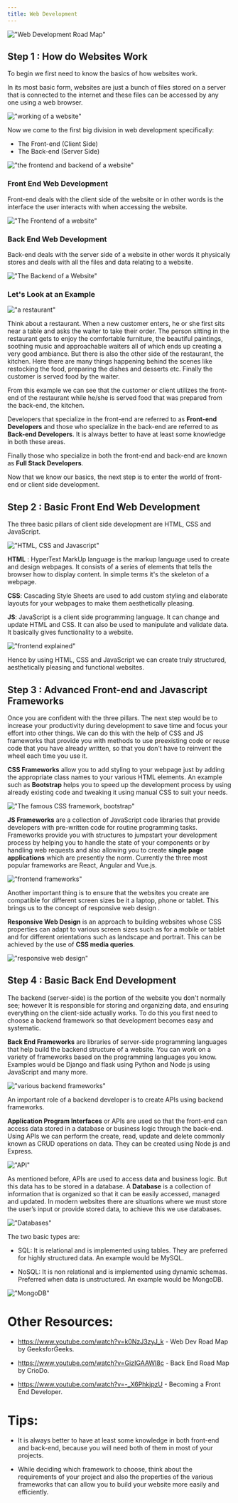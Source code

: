 ```yaml
---
title: Web Development
---
```


!["Web Development Road Map"](/img/domains/webdev/101/starter.png)

## Step 1 : How do Websites Work

To begin we first need to know the basics of how websites work.

In its most basic form, websites are just a bunch of files stored on a server that is connected to the internet and these files can be accessed by any one using a web browser.

!["working of a website"](/img/domains/webdev/101/working.png)

Now we come to the first big division in web development specifically:
 * The Front-end (Client Side)
 * The Back-end (Server Side)

!["the frontend and backend of a website"](/img/domains/webdev/101/front-back.png)

### Front End Web Development

Front-end deals with the client side of the website or in other words is the interface the user interacts with when accessing the website.

!["The Frontend of a website"](/img/domains/webdev/101/frontend.png)

### Back End Web Development

Back-end deals with the server side of a website in other words it physically stores and deals with all the files and data relating to a website.

!["The Backend of a Website"](/img/domains/webdev/101/backend.png)

### Let's Look at an Example

!["a restaurant"](/img/domains/webdev/101/restaurant.jpg)

Think about a restaurant. When a new customer enters, he or she first sits near a table and asks the waiter to take their order. The person sitting in the restaurant gets to enjoy the comfortable furniture, the beautiful paintings, soothing music and approachable waiters all of which ends up creating a very good ambiance. But there is also the other side of the restaurant, the kitchen. Here there are many things happening behind the scenes like restocking the food, preparing the dishes and desserts etc. Finally the customer is served food by the waiter.

From this example we can see that the customer or client utilizes the front-end of the restaurant while he/she is served food that was prepared from the back-end, the kitchen.

Developers that specialize in the front-end are referred to as **Front-end Developers** and those who specialize in the back-end are referred to as **Back-end Developers**.
It is always better to have at least some knowledge in both these areas.

Finally those who specialize in both the front-end and back-end are known as **Full Stack Developers**.

Now that we know our basics, the next step is to enter the world of front-end or client side development.

## Step 2 : Basic Front End Web Development

The three basic pillars of client side development are HTML, CSS and JavaScript.

!["HTML, CSS and Javascript"](/img/domains/webdev/101/pillars.jpg)

**HTML** : HyperText MarkUp language is the markup language used to create and design webpages. It consists of a series of elements that tells the browser how to display content. In simple terms it's the skeleton of a webpage.

**CSS**: Cascading Style Sheets are used to add custom styling and elaborate layouts for your webpages to make them aesthetically pleasing. 

**JS**: JavaScript is a client side programming language. It can change and update HTML and CSS. It can also be used to manipulate and validate data. It basically gives functionality to a website.

!["frontend explained"](/img/domains/webdev/101/frontExplain.jpg)

Hence by using HTML, CSS and JavaScript we can create truly structured, aesthetically pleasing and functional websites.

## Step 3 : Advanced Front-end and Javascript Frameworks

Once you are confident with the three pillars. The next step would be to increase your productivity during development to save time and focus your effort into other things. We can do this with the help of CSS and JS frameworks that provide you with methods to use preexisting code or reuse code that you have already written, so that you don't have to reinvent the wheel each time you use it. 

**CSS Frameworks** allow you to add styling to your webpage just by adding the appropriate class names to your various HTML elements. An example such as **Bootstrap** helps you to speed up the development process by using already existing code and tweaking it using manual CSS to suit your needs.

!["The famous CSS framework, bootstrap"](/img/domains/webdev/101/bootstrap.png)

**JS Frameworks** are a collection of JavaScript code libraries that provide developers with pre-written code for routine programming tasks. Frameworks provide you with structures to jumpstart your development process by helping you to handle the state of your components or by handling web requests  and also allowing you to create **single page applications** which are presently the norm. Currently the three most popular frameworks are React, Angular and Vue.js.

!["frontend frameworks"](/img/domains/webdev/101/frameWorks.png)

Another important thing is to ensure that the websites you create are compatible for different screen sizes be it a laptop, phone or tablet. This brings us to the concept of responsive web design . 

**Responsive Web Design** is an approach to building websites whose CSS properties can adapt to various screen sizes such as for a mobile or tablet and for different orientations such as landscape and portrait. This can be achieved by the use of **CSS media queries**.

!["responsive web design"](/img/domains/webdev/101/responsive.jpg)

## Step 4 : Basic Back End Development

The backend (server-side) is the portion of the website you don't normally see; however It is responsible for storing and organizing data, and ensuring everything on the client-side actually works. To do this you first need to choose a backend framework so that development becomes easy and systematic.

**Back End Frameworks** are libraries of server-side programming languages that help build the backend structure of a website. You can work on a variety of frameworks based on the programming languages you know. Examples would be Django and flask using Python and Node js using JavaScript and many more.

!["various backend frameworks"](/img/domains/webdev/101/backEndFrameworks.png)

An important role of a backend developer is to create APIs using backend frameworks.

**Application Program Interfaces** or APIs are used so that the front-end can access data stored in a database or business logic through the back-end. Using APIs we can perform the create, read, update and delete commonly known as CRUD operations on data. They can be created using Node js and Express.

!["API"](/img/domains/webdev/101/api.png)

As mentioned before, APIs are used to access data and business logic. But this data has to be stored in a database. A **Database** is a collection of information that is organized so that it can be easily accessed, managed and updated. In modern websites there are situations where we must store the user’s input or provide stored data, to achieve this we use databases.

!["Databases"](/img/domains/webdev/101/database.png)

The two basic types are:

 * SQL: It is relational and is implemented using tables. They are preferred for highly structured data. An example would be MySQL.  

 * NoSQL: It is non relational and is implemented using dynamic schemas. Preferred when data is unstructured. An example would be MongoDB.

!["MongoDB"](/img/domains/webdev/101/mongo.png)

# Other Resources:

 * https://www.youtube.com/watch?v=k0NzJ3zyJ_k - Web Dev Road Map by GeeksforGeeks.

 * https://www.youtube.com/watch?v=GizIGAAWI8c - Back End Road Map by CrioDo.

 * https://www.youtube.com/watch?v=-_X6PhkjpzU - Becoming a Front End Developer.

# Tips:
 * It is always better to have at least some knowledge in both front-end and back-end, because you will need both of them in most of your projects.

 * While deciding which framework to choose, think about the requirements of your project and also the properties of the various frameworks that can allow you to build your website more easily and efficiently.

